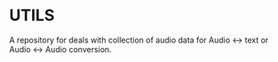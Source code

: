 # UTILS
A repository for deals with collection of audio data for Audio <-> text or Audio <-> Audio conversion.
